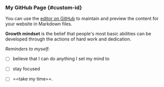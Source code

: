 ### My GitHub Page {#custom-id}

You can use the [editor on GitHub](https://github.com/khill365/reading-notes/edit/gh-pages/index.md) to maintain and preview the content for your website in Markdown files.

**Growth mindset** is the belief that people's most basic abilities can be developed through the actions of hard work and dedication.

*Reminders to myself*: 
- [ ] believe that I can do anything I set my mind to
- [ ] stay focused
- [ ] ==take my time==.



